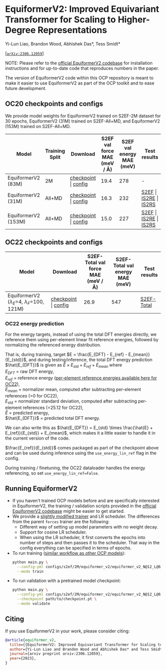 # EquiformerV2: Improved Equivariant Transformer for Scaling to Higher-Degree Representations

Yi-Lun Liao, Brandon Wood, Abhishek Das*, Tess Smidt*

[[`arXiv:2306.12059`](https://arxiv.org/abs/2306.12059)]

NOTE: Please refer to the [official EquiformerV2 codebase](https://github.com/atomicarchitects/equiformer_v2)
for installation instructions and for up-to-date code that reproduces numbers in
the paper.

The version of EquiformerV2 code within this OCP repository is meant to make it
easier to use EquiformerV2 as part of the OCP toolkit and to ease future
development.

## OC20 checkpoints and configs

We provide model weights for EquiformerV2 trained on S2EF-2M dataset for 30 epochs,
EquiformerV2 (31M) trained on S2EF-All+MD, and EquiformerV2 (153M) trained on S2EF-All+MD.

| Model | Training Split | Download	| S2EF val force MAE (meV / Å) | S2EF val energy MAE (meV) | Test results |
| ----- | -------------- | --------	| ---------------------------- | ------------------------- | ------------ |
|EquiformerV2 (83M)	|2M	|[checkpoint](https://dl.fbaipublicfiles.com/opencatalystproject/models/2023_06/oc20/s2ef/eq2_83M_2M.pt) \| [config](https://github.com/Open-Catalyst-Project/ocp/blob/main/configs/s2ef/2M/equiformer_v2/equiformer_v2_N@12_L@6_M@2.yml)	|19.4 | 278 | - |
|EquiformerV2 (31M)|All+MD |[checkpoint](https://dl.fbaipublicfiles.com/opencatalystproject/models/2023_06/oc20/s2ef/eq2_31M_ec4_allmd.pt) \| [config](https://github.com/Open-Catalyst-Project/ocp/blob/main/configs/s2ef/all/equiformer_v2/equiformer_v2_N@8_L@4_M@2_31M.yml) |16.3 | 232 | [S2EF](https://evalai.s3.amazonaws.com/media/submission_files/submission_289655/7208829e-f32b-4b61-aab3-a1c26b3e67da.json) \| [IS2RE](https://evalai.s3.amazonaws.com/media/submission_files/submission_289660/4b4da09a-9d67-4e83-9a3a-8e9c0e4b763f.json) \| [IS2RS](https://evalai.s3.amazonaws.com/media/submission_files/submission_289662/d38ac10a-e692-4354-a8c1-5af169f35640.json) |
|EquiformerV2 (153M) |All+MD | [checkpoint](https://dl.fbaipublicfiles.com/opencatalystproject/models/2023_06/oc20/s2ef/eq2_153M_ec4_allmd.pt) \| [config](https://github.com/Open-Catalyst-Project/ocp/blob/main/configs/s2ef/all/equiformer_v2/equiformer_v2_N@20_L@6_M@3_153M.yml) |15.0 | 227 | [S2EF](https://evalai.s3.amazonaws.com/media/submission_files/submission_277316/064d8657-4901-4c8b-89d2-5b13a171188d.json) \| [IS2RE](https://evalai.s3.amazonaws.com/media/submission_files/submission_277553/61652a78-539b-457d-927d-43a1f756d3a5.json) \| [IS2RS](https://evalai.s3.amazonaws.com/media/submission_files/submission_277562/c573bba6-156e-48c6-8a4e-e1293e1ce99b.json) |

## OC22 checkpoints and configs

| Model | Download	| S2EF-Total val force MAE (meV / Å) | S2EF-Total val energy MAE (meV) | Test results |
| ----- | --------	| ---------------------------- | ------------------------- | ------------ |
|EquiformerV2 ($\lambda_E$=4, $\lambda_F$=100, 121M)  |[checkpoint](https://dl.fbaipublicfiles.com/opencatalystproject/models/2023_10/oc22/s2ef/eq2_121M_e4_f100_oc22_s2ef.pt) \| [config](https://github.com/Open-Catalyst-Project/ocp/blob/main/configs/oc22/s2ef/equiformer_v2/equiformer_v2_N@18_L@6_M@2_e4_f100_121M.yml) |26.9  |547  |[S2EF-Total](https://evalai.s3.amazonaws.com/media/submission_files/submission_309299/fbcc2a91-b21a-4bcd-a0a1-757fff48a5ea.json) |

### OC22 energy prediction

For the energy targets, instead of using the total DFT energies directly, we
reference them using per-element linear fit reference energies, followed by
normalizing the referenced energy distribution.

That is, during training, target $E = \frac{E_{DFT} - E_{ref} - E_{mean}}{E_{std}}$, and during testing/inference, the total DFT energy prediction $\hat{E_{DFT}}$ is given as $\hat{E} \times E_{std} + E_{ref} + E_{mean}$ where  
$E_{DFT}$ = raw DFT energy,  
$E_{ref}$ = reference energy ([per-element reference energies available here for OC22](https://github.com/Open-Catalyst-Project/ocp/blob/main/configs/oc22/linref/oc22_linfit_coeffs.npz)),  
$E_{mean}$ = normalizer mean, computed after subtracting per-element references (=0 for OC22),  
$E_{std}$ = normalizer standard deviation, computed after subtracting per-element references (=25.12 for OC22),  
$\hat{E}$ = predicted energy,  
$\hat{E_{DFT}}$ = predicted total DFT energy.  

We can also write this as
$\hat{E_{DFT}} = E_{std} \times \frac{\hat{E} + E_{ref}}{E_{std}} + E_{mean}$,
which makes it a little easier to handle it in the current version of the code.

$\frac{E_{ref}}{E_{std}}$ comes packaged as part of the checkpoint above and
can be used during inference using the `use_energy_lin_ref` flag in the config.

During training / finetuning, the OC22 dataloader handles the energy referencing,
so set `use_energy_lin_ref=False`.

## Running EquiformerV2

* If you haven't trained OCP models before and are specifically interested in EquiformerV2,
the training / validation scripts provided in the [official EquiformerV2 codebase](https://github.com/atomicarchitects/equiformer_v2/tree/main)
might be easier to get started.
* We provide a [slightly modified trainer](https://github.com/Open-Catalyst-Project/ocp/blob/main/ocpmodels/models/equiformer_v2/trainers/forces_trainer.py) and LR scheduler. The differences
from the parent `forces` trainer are the following:
    - Different way of setting up model parameters with no weight decay.
    - Support for cosine LR scheduler.
    - When using the LR scheduler, it first converts the epochs into number of
      steps and then passes it to the scheduler. That way in the config
      everything can be specified in terms of epochs.
* To run training ([similar workflow as other OCP models](https://github.com/Open-Catalyst-Project/ocp/blob/main/TRAIN.md#structure-to-energy-and-forces-s2ef)):
  ```bash
  python main.py \
    --config-yml configs/s2ef/2M/equiformer_v2/equiformer_v2_N@12_L@6_M@2.yml \
    --mode train
  ```
* To run validation with a pretrained model checkpoint:
  ```bash
  python main.py \
    --config-yml configs/s2ef/2M/equiformer_v2/equiformer_v2_N@12_L@6_M@2.yml \
    --checkpoint path/to/checkpoint.pt \
    --mode validate
  ```

## Citing

If you use EquiformerV2 in your work, please consider citing:

```bibtex
@article{equiformer_v2,
  title={{EquiformerV2: Improved Equivariant Transformer for Scaling to Higher-Degree Representations}},
  author={Yi-Lun Liao and Brandon Wood and Abhishek Das* and Tess Smidt*},
  journal={arxiv preprint arxiv:2306.12059},
  year={2023},
}
```
